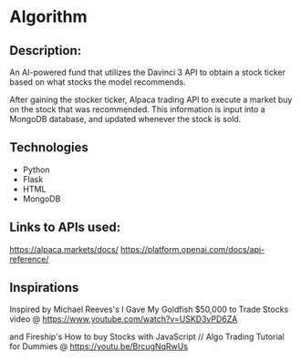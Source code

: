 # AIgorithm

## Description:
An AI-powered fund that utilizes the Davinci 3 API to obtain a stock ticker based on what stocks the model recommends.

After gaining the stocker ticker, Alpaca trading API to execute a market buy on the stock that was recommended. This information is input into a MongoDB database, and updated whenever the stock is sold.

## Technologies
* Python
* Flask
* HTML
* MongoDB

## Links to APIs used:
https://alpaca.markets/docs/
https://platform.openai.com/docs/api-reference/


## Inspirations
Inspired by Michael Reeves's I Gave My Goldfish $50,000 to Trade Stocks video @ https://www.youtube.com/watch?v=USKD3vPD6ZA

and Fireship's How to buy Stocks with JavaScript // Algo Trading Tutorial for Dummies @ https://youtu.be/BrcugNqRwUs